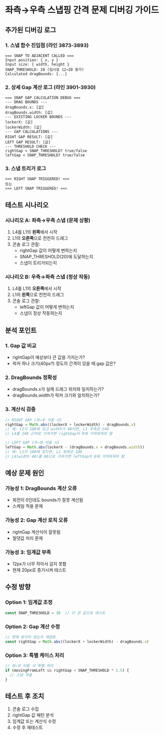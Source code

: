 # 좌측→우측 스냅핑 간격 문제 디버깅 가이드

## 추가된 디버깅 로그

### 1. 스냅 함수 진입점 (라인 3873-3893)
```
=== SNAP TO ADJACENT CALLED ===
Input position: { x, y }
Input size: { width, height }
SNAP_THRESHOLD: 20 (임시로 12→20 증가)
Calculated dragBounds: {...}
```

### 2. 상세 Gap 계산 로그 (라인 3901-3930)
```
=== SNAP GAP CALCULATION DEBUG ===
--- DRAG BOUNDS ---
dragBounds.x: [값]
dragBounds.width: [값]
--- EXISTING LOCKER BOUNDS ---
lockerX: [값]
lockerWidth: [값]
--- GAP CALCULATIONS ---
RIGHT GAP RESULT: [값]
LEFT GAP RESULT: [값]
--- THRESHOLD CHECK ---
rightGap < SNAP_THRESHOLD? true/false
leftGap < SNAP_THRESHOLD? true/false
```

### 3. 스냅 트리거 로그
```
>>> RIGHT SNAP TRIGGERED! <<<
또는
>>> LEFT SNAP TRIGGERED! <<<
```

## 테스트 시나리오

### 시나리오 A: 좌측→우측 스냅 (문제 상황)
1. L4를 L1의 **왼쪽**에서 시작
2. L1의 **오른쪽**으로 천천히 드래그
3. 콘솔 로그 관찰:
   - rightGap 값이 어떻게 변하는지
   - SNAP_THRESHOLD(20)에 도달하는지
   - 스냅이 트리거되는지

### 시나리오 B: 우측→좌측 스냅 (정상 작동)
1. L4를 L1의 **오른쪽**에서 시작
2. L1의 **왼쪽**으로 천천히 드래그
3. 콘솔 로그 관찰:
   - leftGap 값이 어떻게 변하는지
   - 스냅이 정상 작동하는지

## 분석 포인트

### 1. Gap 값 비교
- rightGap이 예상보다 큰 값을 가지는가?
- 락커 하나 크기(40px?) 정도의 간격이 있을 때 gap 값은?

### 2. DragBounds 정확성
- dragBounds.x가 실제 드래그 위치와 일치하는가?
- dragBounds.width가 락커 크기와 일치하는가?

### 3. 계산식 검증
```javascript
// RIGHT GAP (좌→우 이동 시)
rightGap = Math.abs((lockerX + lockerWidth) - dragBounds.x)
// 예: L1이 100에 있고 width가 40이면, L1 우측은 140
// L4를 140 근처로 가져가면 rightGap이 0에 가까워져야 함

// LEFT GAP (우→좌 이동 시)  
leftGap = Math.abs(lockerX - (dragBounds.x + dragBounds.width))
// 예: L1이 100에 있으면, L1 좌측은 100
// L4(width 40)를 60으로 가져가면 leftGap이 0에 가까워져야 함
```

## 예상 문제 원인

### 가능성 1: DragBounds 계산 오류
- 회전이 0인데도 bounds가 잘못 계산됨
- 스케일 적용 문제

### 가능성 2: Gap 계산 로직 오류
- rightGap 계산식이 잘못됨
- 절댓값 처리 문제

### 가능성 3: 임계값 부족
- 12px가 너무 작아서 감지 못함
- 현재 20px로 증가시켜 테스트

## 수정 방향

### Option 1: 임계값 조정
```javascript
const SNAP_THRESHOLD = 30  // 더 큰 값으로 테스트
```

### Option 2: Gap 계산 수정
```javascript
// 현재 방식이 맞는지 재검토
const rightGap = Math.abs((lockerX + lockerWidth) - dragBounds.x)
```

### Option 3: 특별 케이스 처리
```javascript
// 좌→우 이동 시 특별 처리
if (movingFromLeft && rightGap < SNAP_THRESHOLD * 1.5) {
  // 스냅 적용
}
```

## 테스트 후 조치
1. 콘솔 로그 수집
2. rightGap 값 패턴 분석
3. 임계값 또는 계산식 수정
4. 수정 후 재테스트